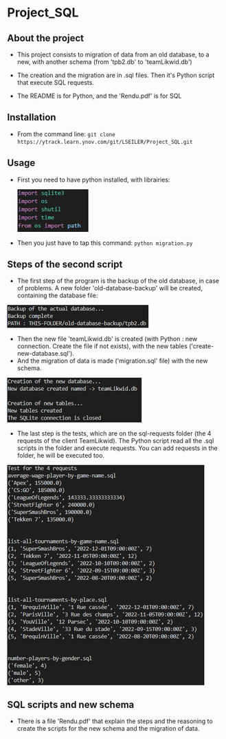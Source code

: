 # Project_SQL

## About the project

* This project consists to migration of data from an old database, to a new, with another schema (from 'tpb2.db' to 'teamLikwid.db')
* The creation and the migration are in .sql files. Then it's Python script that execute SQL requests.

* The README is for Python, and the 'Rendu.pdf' is for SQL

## Installation

* From the command line: `git clone https://ytrack.learn.ynov.com/git/LSEILER/Project_SQL.git`

## Usage

* First you need to have python installed, with librairies:
    
    ![modules](img/modules.PNG)

* Then you just have to tap this command: `python migration.py`

## Steps of the second script

* The first step of the program is the backup of the old database, in case of problems. A new folder 'old-database-backup' will be created, containing the database file:

![backup](img/backup.PNG)

* Then the new file 'teamLikwid.db' is created (with Python : new connection. Create the file if not exists), with the new tables ('create-new-database.sql').
* And the migration of data is made ('migration.sql' file) with the new schema.

![steps](img/tables-migration.PNG)

* The last step is the tests, which are on the sql-requests folder (the 4 requests of the client TeamLikwid). The Python script read all the .sql scripts in the folder and execute requests. You can add requests in the folder, he will be executed too.

![tests](img/tests.PNG)

## SQL scripts and new schema

* There is a file 'Rendu.pdf' that explain the steps and the reasoning to create the scripts for the new schema and the migration of data. 
